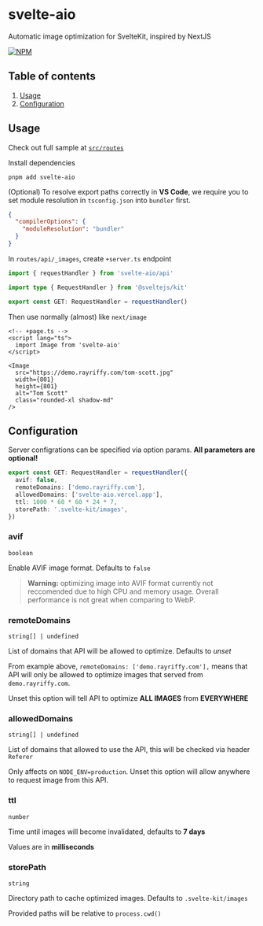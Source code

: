 # svelte-aio

Automatic image optimization for SvelteKit, inspired by NextJS

[![NPM](https://img.shields.io/npm/v/svelte-aio)](https://www.npmjs.com/package/svelte-aio)

## Table of contents

1. [Usage](#usage)
2. [Configuration](#configuration)

## Usage

Check out full sample at [`src/routes`](./src/routes)

Install dependencies

```
pnpm add svelte-aio
```

(Optional) To resolve export paths correctly in **VS Code**, we require you to set module resolution in `tsconfig.json` into `bundler` first.

```json
{
  "compilerOptions": {
    "moduleResolution": "bundler"
  }
}
```

In `routes/api/_images`, create `+server.ts` endpoint

```ts
import { requestHandler } from 'svelte-aio/api'

import type { RequestHandler } from '@sveltejs/kit'

export const GET: RequestHandler = requestHandler()
```

Then use normally (almost) like `next/image`

```svelte
<!-- +page.ts -->
<script lang="ts">
  import Image from 'svelte-aio'
</script>

<Image
  src="https://demo.rayriffy.com/tom-scott.jpg"
  width={801}
  height={801}
  alt="Tom Scott"
  class="rounded-xl shadow-md"
/>
```

## Configuration

Server configrations can be specified via option params. **All parameters are optional!**

```ts
export const GET: RequestHandler = requestHandler({
  avif: false,
  remoteDomains: ['demo.rayriffy.com'],
  allowedDomains: ['svelte-aio.vercel.app'],
  ttl: 1000 * 60 * 60 * 24 * 7,
  storePath: '.svelte-kit/images',
})
```

### avif

`boolean`

Enable AVIF image format. Defaults to `false`

> **Warning:** optimizing image into AVIF format currently not reccomended due to high CPU and memory usage. Overall performance is not great when comparing to WebP.

### remoteDomains

`string[] | undefined`

List of domains that API will be allowed to optimize. Defaults to _unset_

From example above, `remoteDomains: ['demo.rayriffy.com'],` means that API will only be allowed to optimize images that served from `demo.rayriffy.com`.

Unset this option will tell API to optimize **ALL IMAGES** from **EVERYWHERE**

### allowedDomains

`string[] | undefined`

List of domains that allowed to use the API, this will be checked via header `Referer`

Only affects on `NODE_ENV=production`. Unset this option will allow anywhere to request image from this API.

### ttl

`number`

Time until images will become invalidated, defaults to **7 days**

Values are in **milliseconds**

### storePath

`string`

Directory path to cache optimized images. Defaults to `.svelte-kit/images`

Provided paths will be relative to `process.cwd()`

